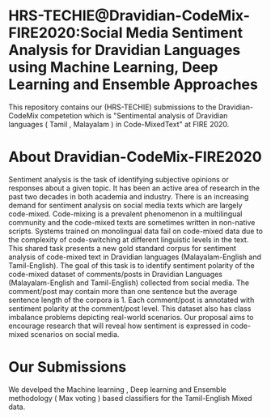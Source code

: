 # HRS-TECHIE@Dravidian-CodeMix-FIRE2020:Social Media Sentiment Analysis for Dravidian Languages using Machine Learning, Deep Learning and Ensemble Approaches

This repository contains our (HRS-TECHIE) submissions to the Dravidian-CodeMix competetion which  is "Sentimental analysis of Dravidian languages ( Tamil , Malayalam ) in Code-MixedText" at FIRE 2020. 

# About Dravidian-CodeMix-FIRE2020
Sentiment analysis is the task of identifying subjective opinions or responses about a given topic. It has been an active area of research in the past two decades in both academia and industry. There is an increasing demand for sentiment analysis on social media texts which are largely code-mixed. Code-mixing is a prevalent phenomenon in a multilingual community and the code-mixed texts are sometimes written in non-native scripts. Systems trained on monolingual data fail on code-mixed data due to the complexity of code-switching at different linguistic levels in the text. This shared task presents a new gold standard corpus for sentiment analysis of code-mixed text in Dravidian languages (Malayalam-English and Tamil-English).
The goal of this task is to identify sentiment polarity of the code-mixed dataset of comments/posts in Dravidian Languages (Malayalam-English and Tamil-English) collected from social media. The comment/post may contain more than one sentence but the average sentence length of the corpora is 1. Each comment/post is annotated with sentiment polarity at the comment/post level. This dataset also has class imbalance problems depicting real-world scenarios. Our proposal aims to encourage research that will reveal how sentiment is expressed in code-mixed scenarios on social media.

# Our Submissions
 We develped the Machine learning , Deep learning and Ensemble methodology ( Max voting ) based classifiers for the Tamil-English Mixed data.
 
